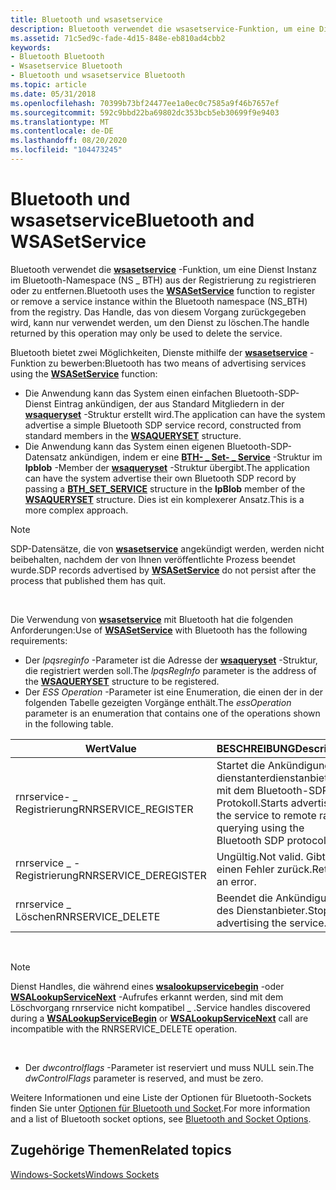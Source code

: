 ```yaml
---
title: Bluetooth und wsasetservice
description: Bluetooth verwendet die wsasetservice-Funktion, um eine Dienst Instanz im Bluetooth-Namespace (NS \_ BTH) aus der Registrierung zu registrieren oder zu entfernen.
ms.assetid: 71c5ed9c-fade-4d15-848e-eb810ad4cbb2
keywords:
- Bluetooth Bluetooth
- Wsasetservice Bluetooth
- Bluetooth und wsasetservice Bluetooth
ms.topic: article
ms.date: 05/31/2018
ms.openlocfilehash: 70399b73bf24477ee1a0ec0c7585a9f46b7657ef
ms.sourcegitcommit: 592c9bbd22ba69802dc353bcb5eb30699f9e9403
ms.translationtype: MT
ms.contentlocale: de-DE
ms.lasthandoff: 08/20/2020
ms.locfileid: "104473245"
---
```

# <a name="bluetooth-and-wsasetservice"></a><span data-ttu-id="90d59-106">Bluetooth und wsasetservice</span><span class="sxs-lookup"><span data-stu-id="90d59-106">Bluetooth and WSASetService</span></span>

<span data-ttu-id="90d59-107">Bluetooth verwendet die [**wsasetservice**](/windows/desktop/api/winsock2/nf-winsock2-wsasetservicea) -Funktion, um eine Dienst Instanz im Bluetooth-Namespace (NS \_ BTH) aus der Registrierung zu registrieren oder zu entfernen.</span><span class="sxs-lookup"><span data-stu-id="90d59-107">Bluetooth uses the [**WSASetService**](/windows/desktop/api/winsock2/nf-winsock2-wsasetservicea) function to register or remove a service instance within the Bluetooth namespace (NS\_BTH) from the registry.</span></span> <span data-ttu-id="90d59-108">Das Handle, das von diesem Vorgang zurückgegeben wird, kann nur verwendet werden, um den Dienst zu löschen.</span><span class="sxs-lookup"><span data-stu-id="90d59-108">The handle returned by this operation may only be used to delete the service.</span></span>

<span data-ttu-id="90d59-109">Bluetooth bietet zwei Möglichkeiten, Dienste mithilfe der [**wsasetservice**](/windows/desktop/api/winsock2/nf-winsock2-wsasetservicea) -Funktion zu bewerben:</span><span class="sxs-lookup"><span data-stu-id="90d59-109">Bluetooth has two means of advertising services using the [**WSASetService**](/windows/desktop/api/winsock2/nf-winsock2-wsasetservicea) function:</span></span>

-   <span data-ttu-id="90d59-110">Die Anwendung kann das System einen einfachen Bluetooth-SDP-Dienst Eintrag ankündigen, der aus Standard Mitgliedern in der [**wsaqueryset**](/windows/desktop/api/winsock2/ns-winsock2-wsaquerysetw) -Struktur erstellt wird.</span><span class="sxs-lookup"><span data-stu-id="90d59-110">The application can have the system advertise a simple Bluetooth SDP service record, constructed from standard members in the [**WSAQUERYSET**](/windows/desktop/api/winsock2/ns-winsock2-wsaquerysetw) structure.</span></span>
-   <span data-ttu-id="90d59-111">Die Anwendung kann das System einen eigenen Bluetooth-SDP-Datensatz ankündigen, indem er eine [**BTH- \_ Set- \_ Service**](/windows/desktop/api/Ws2bth/ns-ws2bth-bth_set_service) -Struktur im **lpblob** -Member der [**wsaqueryset**](/windows/desktop/api/winsock2/ns-winsock2-wsaquerysetw) -Struktur übergibt.</span><span class="sxs-lookup"><span data-stu-id="90d59-111">The application can have the system advertise their own Bluetooth SDP record by passing a [**BTH\_SET\_SERVICE**](/windows/desktop/api/Ws2bth/ns-ws2bth-bth_set_service) structure in the **lpBlob** member of the [**WSAQUERYSET**](/windows/desktop/api/winsock2/ns-winsock2-wsaquerysetw) structure.</span></span> <span data-ttu-id="90d59-112">Dies ist ein komplexerer Ansatz.</span><span class="sxs-lookup"><span data-stu-id="90d59-112">This is a more complex approach.</span></span>

> [!Note]  
> <span data-ttu-id="90d59-113">SDP-Datensätze, die von [**wsasetservice**](/windows/desktop/api/winsock2/nf-winsock2-wsasetservicea) angekündigt werden, werden nicht beibehalten, nachdem der von Ihnen veröffentlichte Prozess beendet wurde.</span><span class="sxs-lookup"><span data-stu-id="90d59-113">SDP records advertised by [**WSASetService**](/windows/desktop/api/winsock2/nf-winsock2-wsasetservicea) do not persist after the process that published them has quit.</span></span>

 

<span data-ttu-id="90d59-114">Die Verwendung von [**wsasetservice**](/windows/desktop/api/winsock2/nf-winsock2-wsasetservicea) mit Bluetooth hat die folgenden Anforderungen:</span><span class="sxs-lookup"><span data-stu-id="90d59-114">Use of [**WSASetService**](/windows/desktop/api/winsock2/nf-winsock2-wsasetservicea) with Bluetooth has the following requirements:</span></span>

-   <span data-ttu-id="90d59-115">Der *lpqsreginfo* -Parameter ist die Adresse der [**wsaqueryset**](/windows/desktop/api/winsock2/ns-winsock2-wsaquerysetw) -Struktur, die registriert werden soll.</span><span class="sxs-lookup"><span data-stu-id="90d59-115">The *lpqsRegInfo* parameter is the address of the [**WSAQUERYSET**](/windows/desktop/api/winsock2/ns-winsock2-wsaquerysetw) structure to be registered.</span></span>
-   <span data-ttu-id="90d59-116">Der *ESS Operation* -Parameter ist eine Enumeration, die einen der in der folgenden Tabelle gezeigten Vorgänge enthält.</span><span class="sxs-lookup"><span data-stu-id="90d59-116">The *essOperation* parameter is an enumeration that contains one of the operations shown in the following table.</span></span>



| <span data-ttu-id="90d59-117">Wert</span><span class="sxs-lookup"><span data-stu-id="90d59-117">Value</span></span>                  | <span data-ttu-id="90d59-118">BESCHREIBUNG</span><span class="sxs-lookup"><span data-stu-id="90d59-118">Description</span></span>                                                                                |
|------------------------|--------------------------------------------------------------------------------------------|
| <span data-ttu-id="90d59-119">rnrservice- \_ Registrierung</span><span class="sxs-lookup"><span data-stu-id="90d59-119">RNRSERVICE\_REGISTER</span></span>   | <span data-ttu-id="90d59-120">Startet die Ankündigung des dienstanterdienstanbieter mit dem Bluetooth-SDP-Protokoll.</span><span class="sxs-lookup"><span data-stu-id="90d59-120">Starts advertising the service to remote radios querying using the Bluetooth SDP protocol.</span></span> |
| <span data-ttu-id="90d59-121">rnrservice \_ -Registrierung</span><span class="sxs-lookup"><span data-stu-id="90d59-121">RNRSERVICE\_DEREGISTER</span></span> | <span data-ttu-id="90d59-122">Ungültig.</span><span class="sxs-lookup"><span data-stu-id="90d59-122">Not valid.</span></span> <span data-ttu-id="90d59-123">Gibt einen Fehler zurück.</span><span class="sxs-lookup"><span data-stu-id="90d59-123">Returns an error.</span></span>                                                               |
| <span data-ttu-id="90d59-124">rnrservice \_ Löschen</span><span class="sxs-lookup"><span data-stu-id="90d59-124">RNRSERVICE\_DELETE</span></span>     | <span data-ttu-id="90d59-125">Beendet die Ankündigung des Dienstanbieter.</span><span class="sxs-lookup"><span data-stu-id="90d59-125">Stops advertising the service.</span></span>                                                             |



 

> [!Note]  
> <span data-ttu-id="90d59-126">Dienst Handles, die während eines [**wsalookupservicebegin**](/windows/desktop/api/winsock2/nf-winsock2-wsalookupservicebegina) -oder [**WSALookupServiceNext**](/windows/desktop/api/winsock2/nf-winsock2-wsalookupservicenexta) -Aufrufes erkannt werden, sind mit dem Löschvorgang rnrservice nicht kompatibel \_ .</span><span class="sxs-lookup"><span data-stu-id="90d59-126">Service handles discovered during a [**WSALookupServiceBegin**](/windows/desktop/api/winsock2/nf-winsock2-wsalookupservicebegina) or [**WSALookupServiceNext**](/windows/desktop/api/winsock2/nf-winsock2-wsalookupservicenexta) call are incompatible with the RNRSERVICE\_DELETE operation.</span></span>

 

-   <span data-ttu-id="90d59-127">Der *dwcontrolflags* -Parameter ist reserviert und muss NULL sein.</span><span class="sxs-lookup"><span data-stu-id="90d59-127">The *dwControlFlags* parameter is reserved, and must be zero.</span></span>

<span data-ttu-id="90d59-128">Weitere Informationen und eine Liste der Optionen für Bluetooth-Sockets finden Sie unter [Optionen für Bluetooth und Socket](bluetooth-and-socket-options.md).</span><span class="sxs-lookup"><span data-stu-id="90d59-128">For more information and a list of Bluetooth socket options, see [Bluetooth and Socket Options](bluetooth-and-socket-options.md).</span></span>

## <a name="related-topics"></a><span data-ttu-id="90d59-129">Zugehörige Themen</span><span class="sxs-lookup"><span data-stu-id="90d59-129">Related topics</span></span>

<dl> <dt>

[<span data-ttu-id="90d59-130">Windows-Sockets</span><span class="sxs-lookup"><span data-stu-id="90d59-130">Windows Sockets</span></span>](/windows/desktop/WinSock/windows-sockets-start-page-2)
</dt> </dl>

 

 